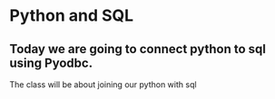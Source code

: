 # Python and SQL

## Today we are going to connect python to sql using Pyodbc.

The class will be about joining our python with sql